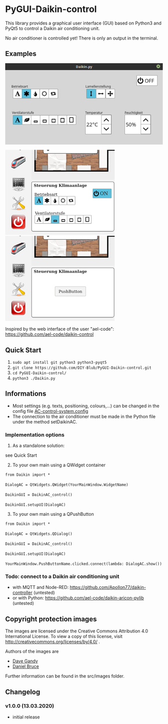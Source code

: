 # PyGUI-Daikin-control

This library provides a graphical user interface (GUI) based on Python3 and PyQt5 to control a Daikin air conditioning unit.

No air conditioner is controlled yet! There is only an output in the terminal.

## Examples

![Example: Dialog](/.docs/example1_dialog.png?raw=true)

![Example: Implementation with Widget](/.docs/example2_implementation.png?raw=true)  ![Example: Implementation with Button (open Dialog)](/.docs/example3_pushbutton.png?raw=true)

Inspired by the web interface of the user "ael-code": https://github.com/ael-code/daikin-control

## Quick Start

1. `sudo apt install git python3 python3-pyqt5`
2. `git clone https://github.com/DIY-Blub/PyGUI-Daikin-control.git`
3. `cd PyGUI-Daikin-control/`
4. `python3 ./Daikin.py`

## Informations

* Most settings (e.g. texts, positioning, colours,...) can be changed in the config file [AC-control-system.config](src/AC-control-system.config)
* The connection to the air conditioner must be made in the Python file under the method setDaikinAC.

### Implementation options

1. As a standalone solution:

see Quick Start

2. To your own main using a QWidget container
```
from Daikin import *

DialogAC = QtWidgets.QWidget(YourMainWindow.WidgetName)

DaikinGUI = DaikinAC_control()

DaikinGUI.setupUI(DialogAC)
```
3. To your own main using a QPushButton
```
from Daikin import *

DialogAC = QtWidgets.QDialog()

DaikinGUI = DaikinAC_control()

DaikinGUI.setupUI(DialogAC)

YourMainWindow.PushButtonName.clicked.connect(lambda: DialogAC.show())
```

### Todo: connect to a Daikin air conditioning unit

* with MQTT and Node-RED: https://github.com/Apollon77/daikin-controller (untested)
* or with Python: https://github.com/ael-code/daikin-aricon-pylib (untested)

## Copyright protection images

The images are licensed under the Creative Commons Attribution 4.0 International License. To view a copy of this license, visit http://creativecommons.org/licenses/by/4.0/ .

Authors of the images are

* [Dave Gandy](https://icon-icons.com/de/pack/Font-Awesome-Icons/936)
* [Daniel Bruce](https://icon-icons.com/de/pack/-Entypo-Icons/1238)

Further information can be found in the src/images folder.

## Changelog
### v1.0.0 (13.03.2020)
* initial release
